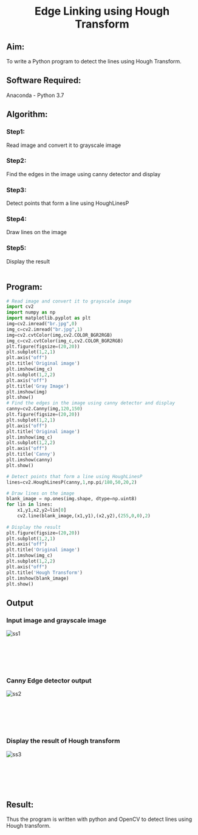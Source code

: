 # <p align="center"> Edge Linking using Hough Transform</p>

## Aim:
To write a Python program to detect the lines using Hough Transform.

## Software Required:
Anaconda - Python 3.7

## Algorithm:
### Step1:
Read image and convert it to grayscale image
<br>


### Step2:
Find the edges in the image using canny detector and display
<br>

### Step3:
Detect points that form a line using HoughLinesP
<br>

### Step4:
Draw lines on the image
<br>

### Step5:
Display the result
<br>
<br>

## Program:
```Python
# Read image and convert it to grayscale image
import cv2 
import numpy as np
import matplotlib.pyplot as plt
img=cv2.imread("br.jpg",0)
img_c=cv2.imread("br.jpg",1)
img=cv2.cvtColor(img,cv2.COLOR_BGR2RGB)
img_c=cv2.cvtColor(img_c,cv2.COLOR_BGR2RGB)
plt.figure(figsize=(20,20))
plt.subplot(1,2,1)
plt.axis("off")
plt.title('Original image')
plt.imshow(img_c)
plt.subplot(1,2,2)
plt.axis("off")
plt.title('Gray Image')
plt.imshow(img)
plt.show()
# Find the edges in the image using canny detector and display
canny=cv2.Canny(img,120,150)
plt.figure(figsize=(20,20))
plt.subplot(1,2,1)
plt.axis("off")
plt.title('Original image')
plt.imshow(img_c)
plt.subplot(1,2,2)
plt.axis("off")
plt.title('Canny')
plt.imshow(canny)
plt.show()

# Detect points that form a line using HoughLinesP
lines=cv2.HoughLinesP(canny,1,np.pi/180,50,20,2)

# Draw lines on the image
blank_image = np.ones(img.shape, dtype=np.uint8)
for lin in lines:
    x1,y1,x2,y2=lin[0]
    cv2.line(blank_image,(x1,y1),(x2,y2),(255,0,0),2)
    
# Display the result
plt.figure(figsize=(20,20))
plt.subplot(1,2,1)
plt.axis("off")
plt.title('Original image')
plt.imshow(img_c)
plt.subplot(1,2,2)
plt.axis("off")
plt.title('Hough Transform')
plt.imshow(blank_image)
plt.show()

```
## Output

### Input image and grayscale image

![ss1](https://user-images.githubusercontent.com/75235704/171360937-d208dad9-6cd5-4f5d-ad95-846c5ca65fee.png)

<br>
<br>
<br>
<br>

### Canny Edge detector output
![ss2](https://user-images.githubusercontent.com/75235704/171360974-1ed62a83-5f5e-443c-af70-017b71601140.png)


<br>
<br>
<br>
<br>


### Display the result of Hough transform

![ss3](https://user-images.githubusercontent.com/75235704/171361014-da06e595-0fbb-4bb0-9cec-c71c7028a9db.png)

<br>
<br>
<br>
<br>



## Result:
Thus the program is written with python and OpenCV to detect lines using Hough transform. 
